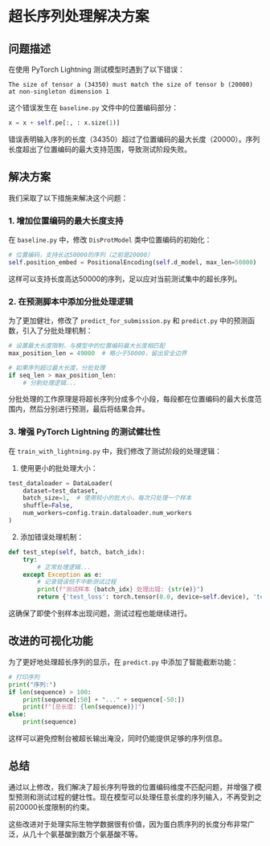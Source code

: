 # 超长序列处理解决方案

## 问题描述

在使用 PyTorch Lightning 测试模型时遇到了以下错误：

```
The size of tensor a (34350) must match the size of tensor b (20000) at non-singleton dimension 1
```

这个错误发生在 `baseline.py` 文件中的位置编码部分：

```python
x = x + self.pe[:, : x.size(1)]
```

错误表明输入序列的长度（34350）超过了位置编码的最大长度（20000）。序列长度超出了位置编码的最大支持范围，导致测试阶段失败。

## 解决方案

我们采取了以下措施来解决这个问题：

### 1. 增加位置编码的最大长度支持

在 `baseline.py` 中，修改 `DisProtModel` 类中位置编码的初始化：

```python
# 位置编码，支持长达50000的序列（之前是20000）
self.position_embed = PositionalEncoding(self.d_model, max_len=50000)
```

这样可以支持长度高达50000的序列，足以应对当前测试集中的超长序列。

### 2. 在预测脚本中添加分批处理逻辑

为了更加健壮，修改了 `predict_for_submission.py` 和 `predict.py` 中的预测函数，引入了分批处理机制：

```python
# 设置最大长度限制，与模型中的位置编码最大长度相匹配
max_position_len = 49000  # 略小于50000，留出安全边界

# 如果序列超过最大长度，分批处理
if seq_len > max_position_len:
    # 分割处理逻辑...
```

分批处理的工作原理是将超长序列分成多个小段，每段都在位置编码的最大长度范围内，然后分别进行预测，最后将结果合并。

### 3. 增强 PyTorch Lightning 的测试健壮性

在 `train_with_lightning.py` 中，我们修改了测试阶段的处理逻辑：

1. 使用更小的批处理大小：
```python
test_dataloader = DataLoader(
    dataset=test_dataset, 
    batch_size=1,  # 使用较小的批大小，每次只处理一个样本
    shuffle=False,
    num_workers=config.train.dataloader.num_workers
)
```

2. 添加错误处理机制：
```python
def test_step(self, batch, batch_idx):
    try:
        # 正常处理逻辑...
    except Exception as e:
        # 记录错误但不中断测试过程
        print(f"测试样本 {batch_idx} 处理出错: {str(e)}")
        return {'test_loss': torch.tensor(0.0, device=self.device), 'test_f1': torch.tensor(0.0, device=self.device)}
```

这确保了即使个别样本出现问题，测试过程也能继续进行。

## 改进的可视化功能

为了更好地处理超长序列的显示，在 `predict.py` 中添加了智能截断功能：

```python
# 打印序列
print("序列:")
if len(sequence) > 100:
    print(sequence[:50] + "..." + sequence[-50:])
    print(f"[总长度: {len(sequence)}]")
else:
    print(sequence)
```

这样可以避免控制台被超长输出淹没，同时仍能提供足够的序列信息。

## 总结

通过以上修改，我们解决了超长序列导致的位置编码维度不匹配问题，并增强了模型预测和测试过程的健壮性。现在模型可以处理任意长度的序列输入，不再受到之前20000长度限制的约束。

这些改进对于处理实际生物学数据很有价值，因为蛋白质序列的长度分布非常广泛，从几十个氨基酸到数万个氨基酸不等。
